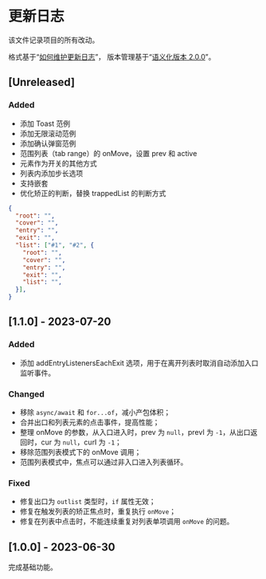 # 更新日志

该文件记录项目的所有改动。

格式基于“[如何维护更新日志](https://keepachangelog.com/zh-CN/1.0.0/)”，
版本管理基于“[语义化版本 2.0.0](https://semver.org/lang/zh-CN/)”。

## [Unreleased]

### Added

- 添加 Toast 范例
- 添加无限滚动范例
- 添加确认弹窗范例
- 范围列表（tab range）的 onMove，设置 prev 和 active
- 元素作为开关的其他方式
- 列表内添加步长选项
- 支持嵌套
- 优化矫正的判断，替换 trappedList 的判断方式

```json
{
  "root": "",
  "cover": "",
  "entry": "",
  "exit": "",
  "list": ["#1", "#2", {
    "root": "",
    "cover": "",
    "entry": "",
    "exit": "",
    "list": "",
  }],
}
```

## [1.1.0] - 2023-07-20

### Added

- 添加 addEntryListenersEachExit 选项，用于在离开列表时取消自动添加入口监听事件。

### Changed

- 移除 `async/await` 和 `for...of`，减小产包体积；
- 合并出口和列表元素的点击事件，提高性能；
- 整理 onMove 的参数，从入口进入时，prev 为 `null`，prevI 为 `-1`，从出口返回时，cur 为 `null`，curI 为 `-1`；
- 移除范围列表模式下的 onMove 调用；
- 范围列表模式中，焦点可以通过非入口进入列表循环。

### Fixed

- 修复出口为 `outlist` 类型时，`if` 属性无效；
- 修复在触发列表的矫正焦点时，重复执行 `onMove`；
- 修复在列表中点击时，不能连续重复对列表单项调用 `onMove` 的问题。

## [1.0.0] - 2023-06-30

完成基础功能。